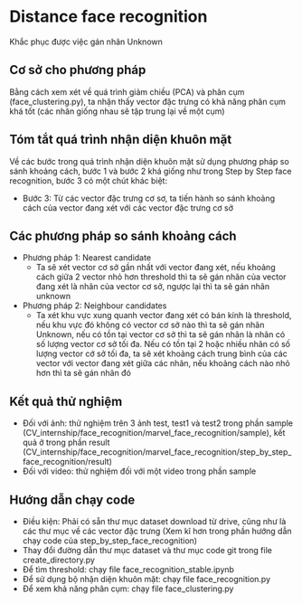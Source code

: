 # Distance face recognition
Khắc phục được việc gán nhãn Unknown

## Cơ sở cho phương pháp
Bằng cách xem xét về quá trình giảm chiều (PCA) và phân cụm (face_clustering.py), ta nhận thấy vector đặc trưng có khả năng phân cụm khá tốt (các nhãn giống nhau sẽ tập trung lại về một cụm)

## Tóm tắt quá trình nhận diện khuôn mặt
Về các bước trong quá trình nhận diện khuôn mặt sử dụng phương pháp so sánh khoảng cách, bước 1 và bước 2 khá giống như trong Step by Step face recognition, bước 3 có một chút khác biệt: 
- Bước 3: Từ các vector đặc trưng cơ sơ, ta tiến hành so sánh khoảng cách của vector đang xét với các vector đặc trưng cơ sở

## Các phương pháp so sánh khoảng cách
- Phương pháp 1: Nearest candidate
    + Ta sẽ xét vector cơ sở gần nhất với vector đang xét, nếu khoảng cách giữa 2 vector nhỏ hơn threshold thì ta sẽ gán nhãn của vector đang xét là nhãn của vector cơ sở, ngược lại thì ta sẽ gán nhãn unknown
- Phương pháp 2: Neighbour candidates
    + Ta xét khu vực xung quanh vector đang xét có bán kính là threshold, nếu khu vực đó không có vector cơ sở nào thì ta sẽ gán nhãn Unknown, nếu có tồn tại vector cơ sở thì ta sẽ gán nhãn là nhãn có số lượng vector cơ sở tối đa. Nếu có tồn tại 2 hoặc nhiều nhãn có số lượng vector cớ sở tối đa, ta sẽ xét khoảng cách trung bình của các vector với vector đang xét giữa các nhãn, nếu khoảng cách nào nhỏ hơn thì ta sẽ gán nhãn đó

## Kết quả thử nghiệm
- Đối với ảnh: thử nghiệm trên 3 ảnh test, test1 và test2 trong phần sample (CV_internship/face_recognition/marvel_face_recognition/sample), kết quả ở trong phần result (CV_internship/face_recognition/marvel_face_recognition/step_by_step_face_recognition/result)
- Đối với video: thử nghiệm đối với một video trong phần sample

## Hướng dẫn chạy code
- Điều kiện: Phải có sẵn thư mục dataset download từ drive, cũng như là các thư mục về các vector đặc trưng (Xem kĩ hơn trong phần hướng dẫn chạy code của step_by_step_face_recognition)
- Thay đổi đường dẫn thư mục dataset và thư mục code git trong file create_directory.py
- Để tìm threshold: chạy file face_recognition_stable.ipynb
- Để sử dụng bộ nhận diện khuôn mặt: chạy file face_recognition.py
- Để xem khả năng phân cụm: chạy file face_clustering.py